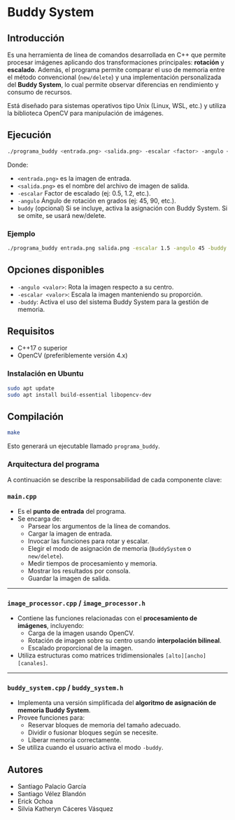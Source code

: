# Buddy System

## Introducción

Es una herramienta de línea de comandos desarrollada en C++ que permite procesar imágenes aplicando dos transformaciones principales: **rotación** y **escalado**. Además, el programa permite comparar el uso de memoria entre el método convencional (`new/delete`) y una implementación personalizada del **Buddy System**, lo cual permite observar diferencias en rendimiento y consumo de recursos.

Está diseñado para sistemas operativos tipo Unix (Linux, WSL, etc.) y utiliza la biblioteca OpenCV para manipulación de imágenes.

## Ejecución

```sh
./programa_buddy <entrada.png> <salida.png> -escalar <factor> -angulo <grados> [-buddy]
```

Donde:

- `<entrada.png>` es la imagen de entrada.
- `<salida.png>` es el nombre del archivo de imagen de salida.
- `-escalar` Factor de escalado (ej: 0.5, 1.2, etc.).
- `-angulo` Ángulo de rotación en grados (ej: 45, 90, etc.).
- `buddy` (opcional) Si se incluye, activa la asignación con Buddy System. Si se omite, se usará new/delete.
  
### Ejemplo

```sh
./programa_buddy entrada.png salida.png -escalar 1.5 -angulo 45 -buddy
```

## Opciones disponibles

- `-angulo <valor>`: Rota la imagen respecto a su centro.
- `-escalar <valor>`: Escala la imagen manteniendo su proporción.
- `-buddy`: Activa el uso del sistema Buddy System para la gestión de memoria.

## Requisitos

- C++17 o superior
- OpenCV (preferiblemente versión 4.x)

### Instalación en Ubuntu

```sh
sudo apt update
sudo apt install build-essential libopencv-dev
```

## Compilación

```sh
make
```

Esto generará un ejecutable llamado `programa_buddy`.


### Arquitectura del programa

A continuación se describe la responsabilidad de cada componente clave:

### `main.cpp`

- Es el **punto de entrada** del programa.
- Se encarga de:
  - Parsear los argumentos de la línea de comandos.
  - Cargar la imagen de entrada.
  - Invocar las funciones para rotar y escalar.
  - Elegir el modo de asignación de memoria (`BuddySystem` o `new/delete`).
  - Medir tiempos de procesamiento y memoria.
  - Mostrar los resultados por consola.
  - Guardar la imagen de salida.

---

### `image_processor.cpp` / `image_processor.h`

- Contiene las funciones relacionadas con el **procesamiento de imágenes**, incluyendo:
  - Carga de la imagen usando OpenCV.
  - Rotación de imagen sobre su centro usando **interpolación bilineal**.
  - Escalado proporcional de la imagen.
- Utiliza estructuras como matrices tridimensionales `[alto][ancho][canales]`.

---

### `buddy_system.cpp` / `buddy_system.h`

- Implementa una versión simplificada del **algoritmo de asignación de memoria Buddy System**.
- Provee funciones para:
  - Reservar bloques de memoria del tamaño adecuado.
  - Dividir o fusionar bloques según se necesite.
  - Liberar memoria correctamente.
- Se utiliza cuando el usuario activa el modo `-buddy`.


## Autores

- Santiago Palacio García
- Santiago Vélez Blandón
- Erick Ochoa
- Silvia Katheryn Cáceres Vásquez
